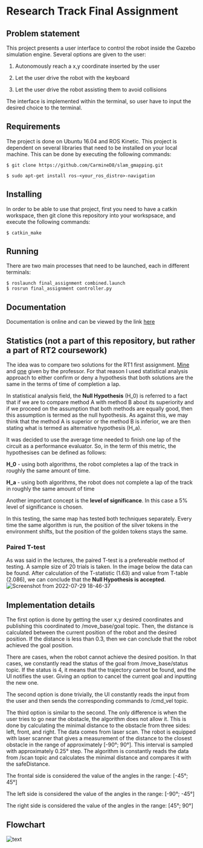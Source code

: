 # Research Track Final Assignment
## Problem statement
This project presents a user interface to control the robot inside the Gazebo simulation engine. Several options are given to the user:

1. Autonomously reach a x,y coordinate inserted by the user

2. Let the user drive the robot with the keyboard

3. Let the user drive the robot assisting them to avoid collisions 

The interface is implemented within the terminal, so user have to input the desired choice to the terminal. 

## Requirements
The project is done on Ubuntu 16.04 and ROS Kinetic. 
This project is dependent on several libraries that need to be installed on your local machine. This can be done by executing the following commands:

`
$ git clone https://github.com/CarmineD8/slam_gmapping.git
`

`
$ sudo apt-get install ros-<your_ros_distro>-navigation
`


## Installing 
In order to be able to use that project, first you need to have a catkin workspace, then git clone this repository into your workspsace, and execute the following commands:

`
$ catkin_make
`

## Running
There are two main processes that need to be launched, each in different terminals:
```
$ roslaunch final_assignment combined.launch 
$ rosrun final_assignment controller.py 
```

## Documentation
Documentation is online and can be viewed by the link [here](https://fenixkz.github.io/rt_third/)

## Statistics (not a part of this repository, but rather a part of RT2 coursework)
The idea was to compare two solutions for the RT1 first assignment. [Mine](https://github.com/fenixkz/rt1_assigment1) and [one](https://github.com/CarmineD8/python_simulator/tree/rt2) given by the professor. For that reason I used statistical analysis approach to either confirm or deny a hypothesis that both solutions are the same in the terms of time of completion a lap. 

In statistical analysis field, the **Null Hypothesis** (H_0) is referred to a fact that if we are to compare method A with method B about its superiority and if we proceed on the assumption that both methods are equally good, then this assumption is termed as the null hypothesis. As against this, we may think that the method A is superior or the method B is inferior, we are then stating what is termed as alternative hypothesis (H_a).

It was decided to use the average time needed to finish one lap of the circuit as a performance evaluator. So, in the term of this metric, the hypothesises can be defined as follows: 

**H_0** - using both algorithms, the robot completes a lap of the track in roughly the same amount of time.

**H_a** - using both algorithms, the robot does not complete a lap of the track in roughly the same amount of time

Another important concept is the **level of significance**. In this case a 5% level of significance is chosen.

In this testing, the same map has tested both techniques separately. Every time the same algorithm is run, the position of the silver tokens in the environment shifts, but the position of the golden tokens stays the same.
### Paired T-test
As was said in the lectures, the paired T-test is a prefereable method of testing. A sample size of 20 trials is taken. In the image below the data can be found. After calculation of the T-statistic (1.63) and value from T-table (2.086), we can conclude that the **Null Hypothesis is accepted**.
![Screenshot from 2022-07-29 18-46-37](https://user-images.githubusercontent.com/35328429/181806531-c1ebdb01-1df2-40ce-a723-06e6bd97e7d2.png)

## Implementation details
The first option is done by getting the user x,y desired coordinates and publishing this coordinated to /move_base/goal topic. Then, the distance is calculated between the current position of the robot and the desired position. If the distance is less than 0.3, then we can conclude that the robot achieved the goal position.

There are cases, when the robot cannot achieve the desired position. In that cases, we constantly read the status of the goal from /move_base/status topic. If the status is 4, it means that the trajectory cannot be found, and the UI notifies the user. Giving an option to cancel the current goal and inputting the new one.

The second option is done trivially, the UI constantly reads the input from the user and then sends the corresponding commands to /cmd_vel topic.

The third option is similar to the second. The only difference is when the user tries to go near the obstacle, the algorithm does not allow it. This is done by calculating the minimal distance to the obstacle from three sides: left, front, and right. The data comes from laser scan. The robot is equipped with laser scanner that gives a measurement of the distance to the closest obstacle in the range of approximately [-90°; 90°]. This interval is sampled with approximately 0.25° step. The algorithm is constantly reads the data from /scan topic and calculates the minimal distance and compares it with the safeDistance.

The frontal side is considered the value of the angles in the range: [-45°; 45°]

The left side is considered the value of the angles in the range: [-90°; -45°]

The right side is considered the value of the angles in the range: [45°; 90°]

## Flowchart

![text](https://github.com/fenixkz/rt_third/blob/main/RT_3.png)
